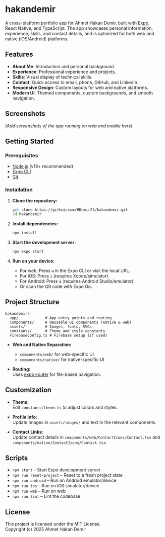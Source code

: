 # hakandemir

A cross-platform portfolio app for Ahmet Hakan Demir, built with [Expo](https://expo.dev), React Native, and TypeScript. The app showcases personal information, experience, skills, and contact details, and is optimized for both web and native (iOS/Android) platforms.

## Features

- **About Me**: Introduction and personal background.
- **Experience**: Professional experience and projects.
- **Skills**: Visual display of technical skills.
- **Contact**: Quick access to email, phone, GitHub, and LinkedIn.
- **Responsive Design**: Custom layouts for web and native platforms.
- **Modern UI**: Themed components, custom backgrounds, and smooth navigation.

## Screenshots

_(Add screenshots of the app running on web and mobile here)_

## Getting Started

### Prerequisites

- [Node.js](https://nodejs.org/) (v18+ recommended)
- [Expo CLI](https://docs.expo.dev/get-started/installation/)
- [Git](https://git-scm.com/)

### Installation

1. **Clone the repository:**

   ```bash
   git clone https://github.com/HDemir23/hakandemir.git
   cd hakandemir
   ```

2. **Install dependencies:**

   ```bash
   npm install
   ```

3. **Start the development server:**

   ```bash
   npx expo start
   ```

4. **Run on your device:**
   - For web: Press `w` in the Expo CLI or visit the local URL.
   - For iOS: Press `i` (requires Xcode/simulator).
   - For Android: Press `a` (requires Android Studio/emulator).
   - Or scan the QR code with Expo Go.

## Project Structure

```
hakandemir/
  app/            # App entry points and routing
  components/     # Reusable UI components (native & web)
  assets/         # Images, fonts, SVGs
  constants/      # Theme and style constants
  FirebaseConfig.ts # Firebase setup (if used)
```

- **Web and Native Separation:**

  - `components/web/` for web-specific UI
  - `components/native/` for native-specific UI

- **Routing:**  
  Uses [expo-router](https://expo.github.io/router/docs) for file-based navigation.

## Customization

- **Theme:**  
  Edit `constants/theme.ts` to adjust colors and styles.

- **Profile Info:**  
  Update images in `assets/images/` and text in the relevant components.

- **Contact Links:**  
  Update contact details in `components/web/ContactIcons/Contact.tsx` and `components/native/ContactIcons/Contact.tsx`.

## Scripts

- `npm start` – Start Expo development server
- `npm run reset-project` – Reset to a fresh project state
- `npm run android` – Run on Android emulator/device
- `npm run ios` – Run on iOS simulator/device
- `npm run web` – Run on web
- `npm run lint` – Lint the codebase

## License

This project is licensed under the MIT License.  
Copyright (c) 2025 Ahmet Hakan Demir
